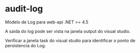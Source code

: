 # audit-log

Modelo de Log para web-api .NET >= 4.5

A saida do log pode ser vista na janela output do visual studio.

Verificar a janela task do visual studio para identificar o ponto de persistencia do Log.
